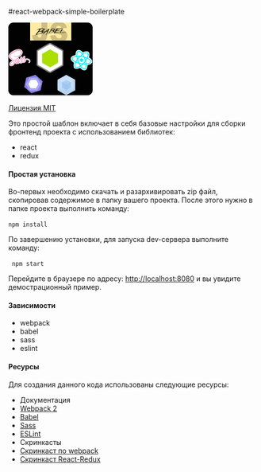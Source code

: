 #react-webpack-simple-boilerplate

![rwsb.png](https://github.com/RusFjord/react-webpack-simple-boilerplate/blob/master/rwsb.png)

[Лицензия MIT](https://github.com/RusFjord/react-webpack-simple-boilerplate/blob/master/LICENSE-RU)

Это простой шаблон включает в себя базовые настройки для сборки фронтенд проекта с использованием библиотек:
* react
* redux

#### Простая установка

Во-первых необходимо скачать и разархивировать zip файл, скопировав содержимое в папку вашего проекта.
После этого нужно в папке проекта выполнить команду:

```npm install```

По завершению установки, для запуска dev-сервера выполните команду:

``` npm start```

Перейдите в браузере по адресу: [http://localhost:8080](http://localhost:8080/) и вы увидите демострационный пример.

#### Зависимости

* webpack
* babel
* sass
* eslint

#### Ресурсы

Для создания данного кода использованы следующие ресурсы:

* Документация
 * [Webpack 2](https://webpack.js.org/)
 * [Babel](https://babeljs.io/)
 * [Sass](https://sass-scss.ru/)
 * [ESLint](http://eslint.org/)
* Скринкасты
 * [Скринкаст по webpack](https://learn.javascript.ru/screencast/webpack)
 * [Скринкаст React-Redux](http://monsterlessons.com/project/categories/redux)